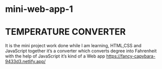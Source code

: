 # mini-web-app-1
# TEMPERATURE CONVERTER
It is the mini project work done while I am learning, HTML,CSS and JavaScript together it’s a converter which converts degree into Fahrenheit with the help of JavaScript it’s kind of a Web app
   https://fancy-capybara-9433d3.netlify.app/
